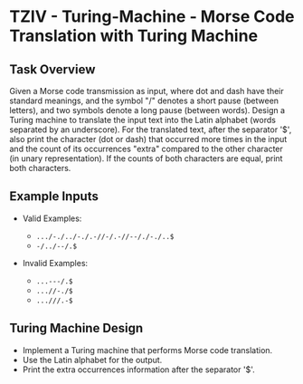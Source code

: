# TZIV - Turing-Machine - Morse Code Translation with Turing Machine

## Task Overview
Given a Morse code transmission as input, where dot and dash have their standard meanings, and the symbol "/" denotes a short pause (between letters), and two symbols denote a long pause (between words). Design a Turing machine to translate the input text into the Latin alphabet (words separated by an underscore). For the translated text, after the separator '$', also print the character (dot or dash) that occurred more times in the input and the count of its occurrences "extra" compared to the other character (in unary representation). If the counts of both characters are equal, print both characters.

## Example Inputs

- Valid Examples:
    - `.../-./../-./.-//-/.-//--/./-./..$`
    - `-/../--/.$`

- Invalid Examples:
    - `...---/.$`
    - `...//-./$`
    - `...///.-$`

## Turing Machine Design

- Implement a Turing machine that performs Morse code translation.
- Use the Latin alphabet for the output.
- Print the extra occurrences information after the separator '$'.
